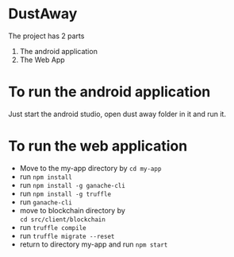 # DustAway

The project has 2 parts 
1) The android application
2) The Web App

# To run the android application
Just start the android studio, open dust away folder in it and run it.

# To run the web application 
* Move to the my-app directory by `cd my-app`  
* run `npm install`  
* run `npm install -g ganache-cli`  
* run `npm install -g truffle`  
* run `ganache-cli`  
* move to blockchain directory by  
`cd src/client/blockchain`  
* run `truffle compile`  
* run `truffle migrate --reset`  
* return to directory my-app and run `npm start`  
